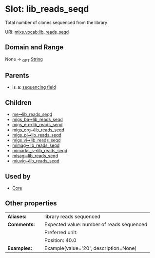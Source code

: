 
# Slot: lib_reads_seqd


Total number of clones sequenced from the library

URI: [mixs.vocab:lib_reads_seqd](https://w3id.org/mixs/vocab/lib_reads_seqd)


## Domain and Range

None ->  <sub>OPT</sub> [String](types/String.md)

## Parents

 *  is_a: [sequencing field](sequencing_field.md)

## Children

 *  [me➞lib_reads_seqd](me_lib_reads_seqd.md)
 *  [migs_ba➞lib_reads_seqd](migs_ba_lib_reads_seqd.md)
 *  [migs_eu➞lib_reads_seqd](migs_eu_lib_reads_seqd.md)
 *  [migs_org➞lib_reads_seqd](migs_org_lib_reads_seqd.md)
 *  [migs_pl➞lib_reads_seqd](migs_pl_lib_reads_seqd.md)
 *  [migs_vi➞lib_reads_seqd](migs_vi_lib_reads_seqd.md)
 *  [mimag➞lib_reads_seqd](mimag_lib_reads_seqd.md)
 *  [mimarks_s➞lib_reads_seqd](mimarks_s_lib_reads_seqd.md)
 *  [misag➞lib_reads_seqd](misag_lib_reads_seqd.md)
 *  [miuvig➞lib_reads_seqd](miuvig_lib_reads_seqd.md)

## Used by

 * [Core](Core.md)

## Other properties

|  |  |  |
| --- | --- | --- |
| **Aliases:** | | library reads sequenced |
| **Comments:** | | Expected value: number of reads sequenced |
|  | | Preferred unit:  |
|  | | Position: 40.0 |
| **Examples:** | | Example(value='20', description=None) |

